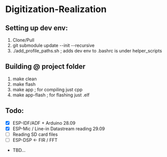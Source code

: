 # Digitization-Realization

## Setting up dev env:
1. Clone/Pull
2. git submodule update --init --recursive 
3. ./add_profile_paths.sh ; adds dev env to .bashrc is under helper_scripts

## Building @ project folder
1. make clean
2. make flash
3. make app ; for compiling just cpp
4. make app-flash ; for flashing just .elf 

## Todo:

- [x] ESP-IDF/ADF + Arduino 28.09
- [x] ESP-Mic / Line-in Datastream reading 29.09
- [ ] Reading SD card files
- [ ] ESP-DSP <- FIR / FFT  
- TBD...

